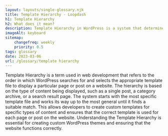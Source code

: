 ```yaml
--- 
layout: layouts/single-glossary.njk
title: Template Hierarchy - Loopdash
h1: Template Hierarchy
h2: What does it mean?
description: Template Hierarchy in WordPress is a system that determines which template file is used to display a particular page or post based on the type of content and its relationship to other templates.
imageAlt: keyboard
sitemap:
	changefreq: weekly
	priority: 0.5
tags: glossary
date: 2023-03-06
url: /glossary/template hierarchy
---
```


Template Hierarchy is a term used in web development that refers to the order in which WordPress searches for and selects the appropriate template file to display a particular page or post on a website. The hierarchy is based on the type of content being displayed, such as a single post, a category archive, or a search result page. The system starts with the most specific template file and works its way up to the most general until it finds a suitable match. This allows developers to create custom templates for specific types of content and ensures that the correct template is used for each page or post on the website. Understanding the Template Hierarchy is essential for creating custom WordPress themes and ensuring that the website functions correctly.
